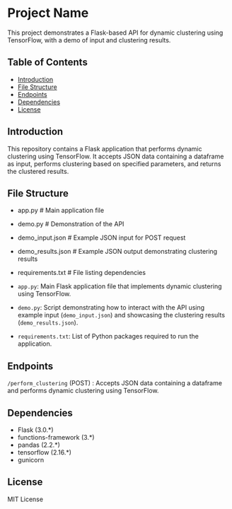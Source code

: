 # Project Name

This project demonstrates a Flask-based API for dynamic clustering using TensorFlow, with a demo of input and clustering results.

## Table of Contents

- [Introduction](#introduction)
- [File Structure](#file-structure)
- [Endpoints](#endpoints)
- [Dependencies](#dependencies)
- [License](#license)

## Introduction

This repository contains a Flask application that performs dynamic clustering using TensorFlow. It accepts JSON data containing a dataframe as input, performs clustering based on specified parameters, and returns the clustered results.

## File Structure

- app.py # Main application file
- demo.py # Demonstration of the API
- demo_input.json # Example JSON input for POST request
- demo_results.json # Example JSON output demonstrating clustering results
- requirements.txt # File listing dependencies

- `app.py`: Main Flask application file that implements dynamic clustering using TensorFlow.
- `demo.py`: Script demonstrating how to interact with the API using example input (`demo_input.json`) and showcasing the clustering results (`demo_results.json`).
- `requirements.txt`: List of Python packages required to run the application.

## Endpoints

`/perform_clustering` (POST) : Accepts JSON data containing a dataframe and performs dynamic clustering using TensorFlow.

## Dependencies

- Flask (3.0.\*)
- functions-framework (3.\*)
- pandas (2.2.\*)
- tensorflow (2.16.\*)
- gunicorn

## License

MIT License
